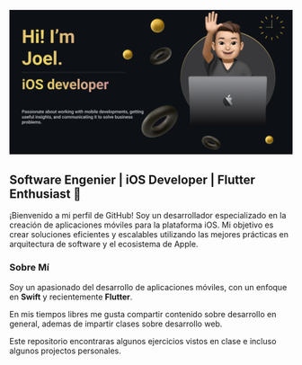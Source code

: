 ![Portada](/portada.png)

## Software Engenier | iOS Developer | Flutter Enthusiast 🚀

¡Bienvenido a mi perfil de GitHub! Soy un desarrollador especializado en la creación de aplicaciones móviles para la plataforma iOS. Mi objetivo es crear soluciones eficientes y escalables utilizando las mejores prácticas en arquitectura de software y el ecosistema de Apple.

### Sobre Mí

Soy un apasionado del desarrollo de aplicaciones móviles, con un enfoque en **Swift** y recientemente **Flutter**. 

En mis tiempos libres me gusta compartir contenido sobre desarrollo en general, ademas de impartir clases sobre desarrollo web. 

Este repositorio encontraras algunos ejercicios vistos en clase e incluso algunos projectos personales. 
